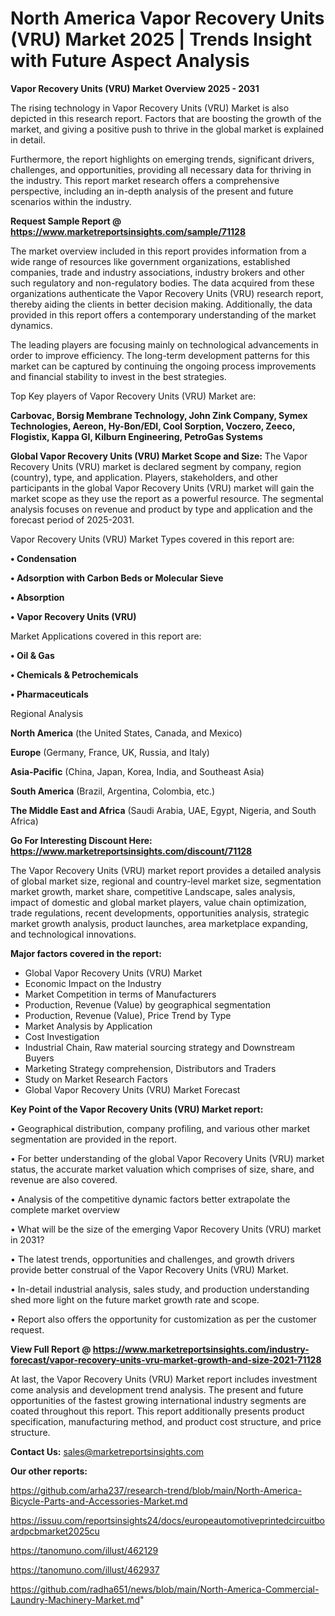 # North America Vapor Recovery Units (VRU) Market 2025 | Trends Insight with Future Aspect Analysis

<Strong> Vapor Recovery Units (VRU) Market Overview 2025 - 2031</strong>

The rising technology in Vapor Recovery Units (VRU) Market is also depicted in this research report. Factors that are boosting the growth of the market, and giving a positive push to thrive in the global market is explained in detail.

Furthermore, the report highlights on emerging trends, significant drivers, challenges, and opportunities, providing all necessary data for thriving in the industry. This report market research offers a comprehensive perspective, including an in-depth analysis of the present and future scenarios within the industry.

<strong>Request Sample Report @ <a href=https://www.marketreportsinsights.com/sample/71128>https://www.marketreportsinsights.com/sample/71128</a></strong>

The market overview included in this report provides information from a wide range of resources like government organizations, established companies, trade and industry associations, industry brokers and other such regulatory and non-regulatory bodies. The data acquired from these organizations authenticate the Vapor Recovery Units (VRU) research report, thereby aiding the clients in better decision making. Additionally, the data provided in this report offers a contemporary understanding of the market dynamics.

The leading players are focusing mainly on technological advancements in order to improve efficiency. The long-term development patterns for this market can be captured by continuing the ongoing process improvements and financial stability to invest in the best strategies.

Top Key players of Vapor Recovery Units (VRU) Market are:

<strong>Carbovac, Borsig Membrane Technology, John Zink Company, Symex Technologies, Aereon, Hy-Bon/EDI, Cool Sorption, Voczero, Zeeco, Flogistix, Kappa GI, Kilburn Engineering, PetroGas Systems</strong>

<strong><b>Global Vapor Recovery Units (VRU) Market Scope and Size:</b></strong>
The Vapor Recovery Units (VRU) market is declared segment by company, region (country), type, and application. Players, stakeholders, and other participants in the global Vapor Recovery Units (VRU) market will gain the market scope as they use the report as a powerful resource. The segmental analysis focuses on revenue and product by type and application and the forecast period of 2025-2031.

Vapor Recovery Units (VRU) Market Types covered in this report are:

<strong>• Condensation

• Adsorption with Carbon Beds or Molecular Sieve

• Absorption

• Vapor Recovery Units (VRU)</strong>

Market Applications covered in this report are:

<strong>• Oil & Gas

• Chemicals & Petrochemicals

• Pharmaceuticals</strong> 

Regional Analysis

<strong>North America</strong> (the United States, Canada, and Mexico)

<strong>Europe</strong> (Germany, France, UK, Russia, and Italy)

<strong>Asia-Pacific</strong> (China, Japan, Korea, India, and Southeast Asia)

<strong>South America</strong> (Brazil, Argentina, Colombia, etc.)

<strong>The Middle East and Africa</strong> (Saudi Arabia, UAE, Egypt, Nigeria, and South Africa)

<strong>Go For Interesting Discount Here: <a href=https://www.marketreportsinsights.com/discount/71128>https://www.marketreportsinsights.com/discount/71128</a></strong>

The Vapor Recovery Units (VRU) market report provides a detailed analysis of global market size, regional and country-level market size, segmentation market growth, market share, competitive Landscape, sales analysis, impact of domestic and global market players, value chain optimization, trade regulations, recent developments, opportunities analysis, strategic market growth analysis, product launches, area marketplace expanding, and technological innovations.

<strong><b>Major factors covered in the report:</b></strong>
<ul>
  <li>Global Vapor Recovery Units (VRU) Market </li>
  <li>Economic Impact on the Industry</li>
  <li>Market Competition in terms of Manufacturers</li>
  <li>Production, Revenue (Value) by geographical segmentation</li>
  <li>Production, Revenue (Value), Price Trend by Type</li>
  <li>Market Analysis by Application</li>
  <li>Cost Investigation</li>
  <li>Industrial Chain, Raw material sourcing strategy and Downstream Buyers</li>
  <li>Marketing Strategy comprehension, Distributors and Traders</li>
  <li>Study on Market Research Factors</li>
  <li>Global Vapor Recovery Units (VRU) Market Forecast</li>
</ul>

<strong><b>Key Point of the Vapor Recovery Units (VRU) Market report:</b></strong>

• Geographical distribution, company profiling, and various other market segmentation are provided in the report.

• For better understanding of the global Vapor Recovery Units (VRU) market status, the accurate market valuation which comprises of size, share, and revenue are also covered.

• Analysis of the competitive dynamic factors better extrapolate the complete market overview

• What will be the size of the emerging Vapor Recovery Units (VRU) market in 2031?

• The latest trends, opportunities and challenges, and growth drivers provide better construal of the Vapor Recovery Units (VRU) Market.

• In-detail industrial analysis, sales study, and production understanding shed more light on the future market growth rate and scope.

• Report also offers the opportunity for customization as per the customer request.

<strong><b>View Full Report @ <a href=https://www.marketreportsinsights.com/industry-forecast/vapor-recovery-units-vru-market-growth-and-size-2021-71128>https://www.marketreportsinsights.com/industry-forecast/vapor-recovery-units-vru-market-growth-and-size-2021-71128</a></b></strong>


At last, the Vapor Recovery Units (VRU) Market report includes investment come analysis and development trend analysis. The present and future opportunities of the fastest growing international industry segments are coated throughout this report. This report additionally presents product specification, manufacturing method, and product cost structure, and price structure.

<strong>Contact Us:</strong>
sales@marketreportsinsights.com

<strong>Our other reports:</strong>

<a href=https://github.com/arha237/research-trend/blob/main/North-America-Bicycle-Parts-and-Accessories-Market.md>https://github.com/arha237/research-trend/blob/main/North-America-Bicycle-Parts-and-Accessories-Market.md</a>

<a href=https://issuu.com/reportsinsights24/docs/europeautomotiveprintedcircuitboardpcbmarket2025cu>https://issuu.com/reportsinsights24/docs/europeautomotiveprintedcircuitboardpcbmarket2025cu</a>

<a href=https://tanomuno.com/illust/462129>https://tanomuno.com/illust/462129</a>

<a href=https://tanomuno.com/illust/462937>https://tanomuno.com/illust/462937</a>

<a href=https://github.com/radha651/news/blob/main/North-America-Commercial-Laundry-Machinery-Market.md>https://github.com/radha651/news/blob/main/North-America-Commercial-Laundry-Machinery-Market.md</a>"

